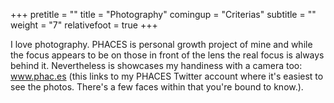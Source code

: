 +++
pretitle = ""
title = "Photography"
comingup = "Criterias"
subtitle = ""
weight = "7"
relativefoot = true
+++

I love photography. PHACES is personal growth project of mine and while the focus appears to be on those in front of the lens the real focus is always behind it. Nevertheless is showcases my handiness with a camera too: <a href="https://twitter.com/PhacesProject/media" target="_blank">www.phac.es</a> (this links to my PHACES Twitter account where it's easiest to see the photos. There's a few faces within that you're bound to know.).